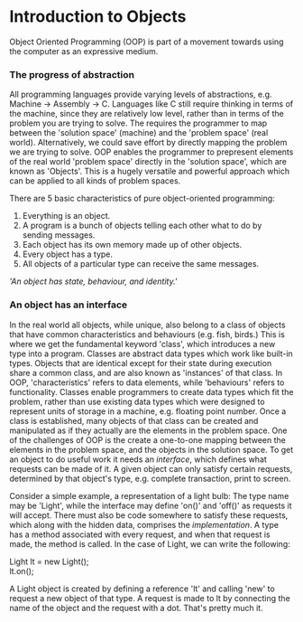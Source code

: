 # Introduction to Objects

Object Oriented Programming (OOP) is part of a movement towards using the computer as an expressive medium.

### The progress of abstraction ###

All programming languages provide varying levels of abstractions, e.g. Machine -> Assembly -> C.
Languages like C still require thinking in terms of the machine, since they are relatively low level, rather than in terms of the problem you are trying to solve.
The requires the programmer to map between the 'solution space' (machine) and the 'problem space' (real world).
Alternatively, we could save effort by directly mapping the problem we are trying to solve.
OOP enables the programmer to prepresent elements of the real world 'problem space' directly in the 'solution space', which are known as 'Objects'.
This is a hugely versatile and powerful approach which can be applied to all kinds of problem spaces.

There are 5 basic characteristics of pure object-oriented programming:
1. Everything is an object.
2. A program is a bunch of objects telling each other what to do by sending messages.
3. Each object has its own memory made up of other objects.
4. Every object has a type.
5. All objects of a particular type can receive the same messages.

*'An object has state, behaviour, and identity.'*

### An object has an interface ###

In the real world all objects, while unique, also belong to a class of objects that have common characteristics and behaviours (e.g. fish, birds.)
This is where we get the fundamental keyword 'class', which introduces a new type into a program.
Classes are abstract data types which work like built-in types.
Objects that are identical except for their state during execution share a common class, and are also known as 'instances' of that class.
In OOP, 'characteristics' refers to data elements, while 'behaviours' refers to functionality.
Classes enable programmers to create data types which fit the problem, rather than use existing data types which were designed to represent units of storage in a machine, e.g. floating point number.
Once a class is established, many objects of that class can be created and manipulated as if they actually are the elements in the problem space.
One of the challenges of OOP is the create a one-to-one mapping between the elements in the problem space, and the objects in the solution space.
To get an object to do useful work it needs an *interface*, which defines what requests can be made of it.
A given object can only satisfy certain requests, determined by that object's type, e.g. complete transaction, print to screen.

Consider a simple example, a representation of a light bulb:
The type name may be 'Light', while the interface may define 'on()' and 'off()' as requests it will accept.
There must also be code somewhere to satisfy these requests, which along with the hidden data, comprises the *implementation*.
A type has a method associated with every request, and when that request is made, the method is called.
In the case of Light, we can write the following:

Light lt = new Light();  
lt.on();

A Light object is created by defining a reference 'lt' and calling 'new' to request a new object of that type.
A request is made to lt by connecting the name of the object and the request with a dot.
That's pretty much it.




